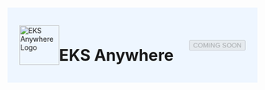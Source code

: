#

<div class="header">
  <div class="inner">
    <img src="/static/images/logos/eks-anywhere-logo.jpg" alt="EKS Anywhere Logo">
    <div>
      <h1>EKS Anywhere</h1>
    </div>
  </div>
  <button class="btn-orange-lg" disabled>COMING SOON</button>
</div>

<style>
  /* Headers */
  .header {
    display: flex;
    align-items: center;
    justify-content: space-between;
    padding: 2rem 1.5rem;
    margin-bottom: 2rem;
    background-color: #eef6ff;
  }
  .header .inner {
    display: flex;
    align-items: center;
    justify-content: start;
  }
  .header img {
    width: 80px;
  }
  .header h1 {
    margin-left: 0;
    font-size: 2rem;
    margin-bottom: 0.25rem;
  }
  .header p {
    padding-left: 2rem;
    margin-bottom: 0;
  }
</style>